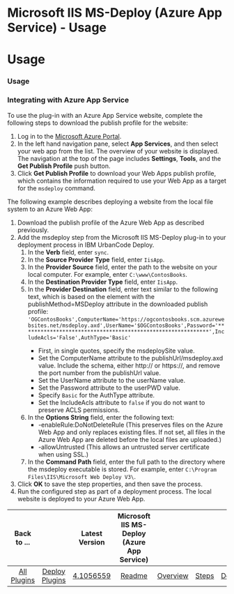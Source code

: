 
Microsoft IIS MS-Deploy (Azure App Service) - Usage
===================================================

# Usage



### Usage




 


### Integrating with Azure App Service


To use the plug-in with an Azure App Service website, complete the following steps to download the publish profile for the website:


1. Log in to the [Microsoft Azure Portal](https://portal.azure.com/ "Microsoft Azure Portal").
2. In the left hand navigation pane, select **App Services**, and then select your web app from the list. The overview of your website is displayed. The navigation at the top of the page includes **Settings**, **Tools**, and the **Get Publish Profile** push button.
3. Click **Get Publish Profile** to download your Web Apps publish profile, which contains the information required to use your Web App as a target for the `msdeploy` command.


The following example describes deploying a website from the local file system to an Azure Web App:


1. Download the publish profile of the Azure Web App as described previously.
2. Add the msdeploy step from the Microsoft IIS MS-Deploy plug-in to your deployment process in IBM UrbanCode Deploy.
	1. In the **Verb** field, enter `sync`.
	2. In the **Source Provider Type** field, enter `IisApp`.
	3. In the **Provider Source** field, enter the path to the website on your local computer. For example, enter `C:\www\ContosBooks`.
	4. In the **Destination Provider Type** field, enter `IisApp`.
	5. In the **Provider Destination** field, enter text similar to the following text, which is based on the <publishData><publishProfile> element with the publishMethod=MSDeploy attribute in the downloaded publish profile: `'OGContosBooks',ComputerName='https://ogcontosbooks.scm.azurewebsites.net/msdeploy.axd',UserName='$OGContosBooks',Password='************************************************************',IncludeAcls='False',AuthType='Basic'`
		* First, in single quotes, specify the msdeploySite value.
		* Set the ComputerName attribute to the publishUrl/msdeploy.axd value. Include the schema, either http:// or https://, and remove the port number from the publishUrl value.
		* Set the UserName attribute to the userName value.
		* Set the Password attribute to the userPWD value.
		* Specify `Basic` for the AuthType attribute.
		* Set the IncludeAcls attribute to `false` if you do not want to preserve ACLS permissions.
	6. In the **Options String** field, enter the following text:
		* -enableRule:DoNotDeleteRule (This preserves files on the Azure Web App and only replaces existing files. If not set, all files in the Azure Web App are deleted before the local files are uploaded.)
		* -allowUntrusted (This allows an untrusted server certificate when using SSL.)
	7. In the **Command Path** field, enter the full path to the directory where the msdeploy executable is stored. For example, enter `C:\Program Files\IIS\Microsoft Web Deploy V3\`.
3. Click **OK** to save the step properties, and then save the process.
4. Run the configured step as part of a deployment process. The local website is deployed to your Azure Web App.


|Back to ...||Latest Version|Microsoft IIS MS-Deploy (Azure App Service) ||||
| :---: | :---: | :---: | :---: | :---: | :---: | :---: |
|[All Plugins](../../index.md)|[Deploy Plugins](../README.md)|[4.1056559](https://raw.githubusercontent.com/UrbanCode/IBM-UCD-PLUGINS/main/files/IIS-MSDeploy/IIS-MSDeploy-4.1056559.zip)|[Readme](README.md)|[Overview](overview.md)|[Steps](steps.md)|[Downloads](downloads.md)|
